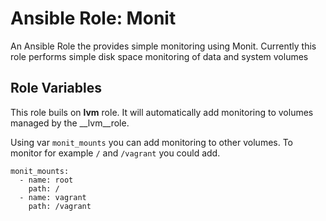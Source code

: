 # Ansible Role: Monit

An Ansible Role the provides simple monitoring using Monit. Currently this role performs simple disk space monitoring of data and system volumes

## Role Variables

This role buils on __lvm__ role. It will automatically add monitoring to volumes managed by the __lvm__role.

Using var `monit_mounts` you can add monitoring to other volumes. To monitor for example `/` and `/vagrant` you could add.

    monit_mounts:
      - name: root
        path: /
      - name: vagrant
        path: /vagrant
